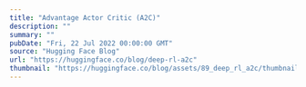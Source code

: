 ```yaml
---
title: "Advantage Actor Critic (A2C)"
description: ""
summary: ""
pubDate: "Fri, 22 Jul 2022 00:00:00 GMT"
source: "Hugging Face Blog"
url: "https://huggingface.co/blog/deep-rl-a2c"
thumbnail: "https://huggingface.co/blog/assets/89_deep_rl_a2c/thumbnail.gif"
---
```


